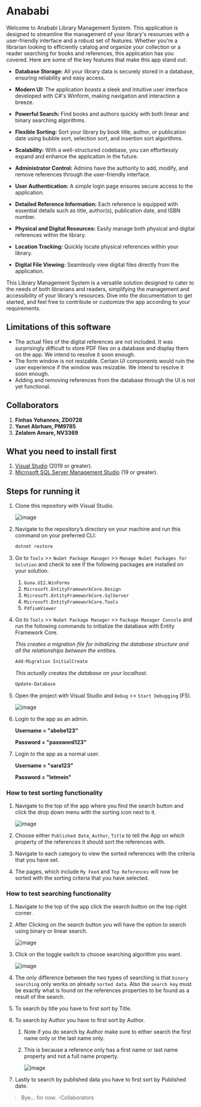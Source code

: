 # Anababi

Welcome to Anababi Library Management System. This application is designed to streamline the management of your library's resources with a user-friendly interface and a robust set of features. Whether you're a librarian looking to efficiently catalog and organize your collection or a reader searching for books and references, this application has you covered. Here are some of the key features that make this app stand out:

- **Database Storage:** All your library data is securely stored in a database, ensuring reliability and easy access.

- **Modern UI:** The application boasts a sleek and intuitive user interface developed with C#'s Winform, making navigation and interaction a breeze.

- **Powerful Search:** Find books and authors quickly with both linear and binary searching algorithms.

- **Flexible Sorting:** Sort your library by book title, author, or publication date using bubble sort, selection sort, and insertion sort algorithms.

- **Scalability:** With a well-structured codebase, you can effortlessly expand and enhance the application in the future.

- **Administrator Control:** Admins have the authority to add, modify, and remove references through the user-friendly interface.

- **User Authentication:** A simple login page ensures secure access to the application.

- **Detailed Reference Information:** Each reference is equipped with essential details such as title, author(s), publication date, and ISBN number.

- **Physical and Digital Resources:** Easily manage both physical and digital references within the library.

- **Location Tracking:** Quickly locate physical references within your library.

- **Digital File Viewing:** Seamlessly view digital files directly from the application.

This Library Management System is a versatile solution designed to cater to the needs of both librarians and readers, simplifying the management and accessibility of your library's resources. Dive into the documentation to get started, and feel free to contribute or customize the app according to your requirements.

## Limitations of this software

- The actual files of the digital references are not included. It was surprisingly difficult to store PDF files on a database and display them on the app. We intend to resolve it soon enough.
- The form window is not resizable. Certain UI components would ruin the user experience if the window was resizable. We intend to resolve it soon enough.
- Adding and removing references from the database through the UI is not yet functional.

## Collaborators

1. **Finhas Yohannes, ZD0728**
2. **Yanet Abrham, PM9785**
3. **Zelalem Amare, NV3369**

## What you need to install first

1. [Visual Studio](https://visualstudio.microsoft.com/downloads/) (2019 or greater).
2. [Microsoft SQL Server Management Studio](https://www.microsoft.com/en-us/sql-server/sql-server-downloads) (19 or greater).

## Steps for running it

1. Clone this repository with Visual Studio.
    
   ![image](https://github.com/FinhasYohannesGustavo/Anababi/assets/96903785/b2f623d8-1fdf-46c4-9eae-abc826e7462a)

    
3. Navigate to the repository’s directory on your machine and run this command on your preferred CLI:
    
    ```bash
    dotnet restore
    ```
    
4. Go to `Tools` >> `NuGet Package Manager` >> `Manage NuGet Packages for Solution` and check to see if the following packages are installed on your solution.

    1. `Guna.UI2.WinForms`
    2. `Microsoft.EntityFrameworkCore.Design`
    3. `Microsoft.EntityFrameworkCore.SqlServer`
    4. `Microsoft.EntityFrameworkCore.Tools`
    5. `PdfiumViewer`
6. Go to `Tools` >> `NuGet Package Manager` >> `Package Manager Console` and run the following commands to initialize the database with Entity Framework Core.

    _This creates a migration file for initializing the database structure and all the relationships between the entities._
    ```bash
    Add-Migration InitialCreate
    ```

    _This actually creates the database on your localhost._
    ```bash
    Update-Database
    ```
    
7. Open the project with Visual Studio and `Debug` >> `Start Debugging` (F5).

   
   ![image](https://github.com/FinhasYohannesGustavo/Anababi/assets/96903785/5be2f01e-0c00-4a3a-a022-90cdfad72131)



8. Login to the app as an admin.

    **Username = "abebe123"**
    
    **Password = "password123"**

9. Login to the app as a normal user.
    
    **Username = "sara123"**

    **Password = "letmein"**


### How to test sorting functionality

1. Navigate to the top of the app where you find the search button and click the drop down menu with the sorting icon next to it.

    ![image](https://github.com/FinhasYohannesGustavo/Anababi/assets/96903785/3efa5fe0-1870-45a9-bff4-56e6e80ae35d)

    
2. Choose either `Published Date`, `Author`, `Title` to tell the App on which property of the references it should sort the references with.
3. Navigate to each category to view the sorted references with the criteria that you have set.
4. The pages, which include `My Feed` and `Top References` will now be sorted with the sorting criteria that you have selected.

### How to test searching functionality

1. Navigate to the top of the app click the search button on the top right corner.
2. After Clicking on the search button you will have the option to search using binary or linear search.

    ![image](https://github.com/FinhasYohannesGustavo/Anababi/assets/96903785/d136868e-a4c0-4308-8dc8-b38ee6a4522f)


    
3. Click on the toggle switch to choose searching algorithm you want.
    
    ![image](https://github.com/FinhasYohannesGustavo/Anababi/assets/96903785/48d0c1fa-14a7-41af-8f43-3b479c4737f4)


    
4. The only difference between the two types of searching is that `binary searching` only works on already `sorted data`. Also the `search key` must be exactly what is found on the references properties to be found as a result of the search.
5. To search by title you have to first sort by Title.
6. To search by Author you have to first sort by Author.

    1. Note if you do search by Author make sure to either search the first name only or the last name only.
    2. This is because a reference only has a first name or last name property and not a full name property.
        
       ![image](https://github.com/FinhasYohannesGustavo/Anababi/assets/96903785/b5a46566-3e67-4053-a1b8-de1d668a638e)


        
7. Lastly to search by published data you have to first sort by Published date.


> Bye... for now.
> -Collaborators
     
